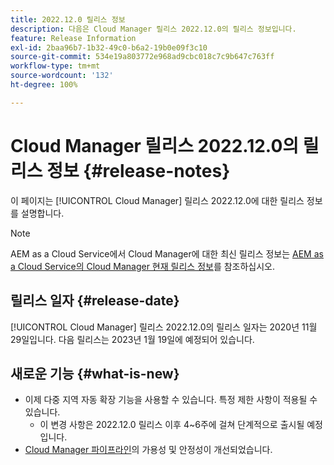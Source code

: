 ```yaml
---
title: 2022.12.0 릴리스 정보
description: 다음은 Cloud Manager 릴리스 2022.12.0의 릴리스 정보입니다.
feature: Release Information
exl-id: 2baa96b7-1b32-49c0-b6a2-19b0e09f3c10
source-git-commit: 534e19a803772e968ad9cbc018c7c9b647c763ff
workflow-type: tm+mt
source-wordcount: '132'
ht-degree: 100%

---
```


# Cloud Manager 릴리스 2022.12.0의 릴리스 정보 {#release-notes}

이 페이지는 [!UICONTROL Cloud Manager] 릴리스 2022.12.0에 대한 릴리스 정보를 설명합니다.

>[!NOTE]
>
>AEM as a Cloud Service에서 Cloud Manager에 대한 최신 릴리스 정보는 [AEM as a Cloud Service의 Cloud Manager 현재 릴리스 정보](https://experienceleague.adobe.com/docs/experience-manager-cloud-service/content/implementing/using-cloud-manager/release-notes-cloud-manager/release-notes-cm-current.html)를 참조하십시오.

## 릴리스 일자 {#release-date}

[!UICONTROL Cloud Manager] 릴리스 2022.12.0의 릴리스 일자는 2020년 11월 29일입니다. 다음 릴리스는 2023년 1월 19일에 예정되어 있습니다.

## 새로운 기능 {#what-is-new}

* 이제 다중 지역 자동 확장 기능을 사용할 수 있습니다. 특정 제한 사항이 적용될 수 있습니다.
   * 이 변경 사항은 2022.12.0 릴리스 이후 4~6주에 걸쳐 단계적으로 출시될 예정입니다.
* [Cloud Manager 파이프라인](/help/overview/ci-cd-pipelines.md)의 가용성 및 안정성이 개선되었습니다.
